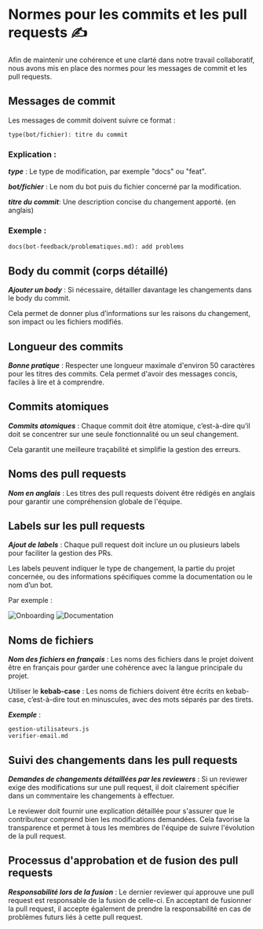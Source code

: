 # Normes pour les commits et les pull requests  ✍️

Afin de maintenir une cohérence et une clarté dans notre travail collaboratif, nous avons mis en place des normes pour les messages de commit et les pull requests.

## Messages de commit 

Les messages de commit doivent suivre ce format :


    type(bot/fichier): titre du commit

### Explication :

 ***type*** : Le type de modification, par exemple "docs" ou "feat".

 ***bot/fichier*** : Le nom du bot puis du fichier concerné par la modification.

 ***titre du commit***: Une description concise du changement apporté. (en anglais)
 
### Exemple :

    docs(bot-feedback/problematiques.md): add problems

## Body du commit (corps détaillé)

***Ajouter un body*** : Si nécessaire, détailler davantage les changements dans le body du commit. 

Cela permet de donner plus d’informations sur les raisons du changement, son impact ou les fichiers modifiés.

## Longueur des commits

***Bonne pratique*** : Respecter une longueur maximale d'environ 50 caractères pour les titres des commits. Cela permet d'avoir des messages concis, faciles à lire et à comprendre.

## Commits atomiques

 ***Commits atomiques*** : Chaque commit doit être atomique, c’est-à-dire qu’il doit se concentrer sur une seule fonctionnalité ou un seul changement.
    
Cela garantit une meilleure traçabilité et simplifie la gestion des erreurs.

## Noms des pull requests

***Nom en anglais*** : Les titres des pull requests doivent être rédigés en anglais pour garantir une compréhension globale de l'équipe.


## Labels sur les pull requests

***Ajout de labels*** : Chaque pull request doit inclure un ou plusieurs labels pour faciliter la gestion des PRs. 

Les labels peuvent indiquer le type de changement, la partie du projet concernée, ou des informations spécifiques comme la documentation ou le nom d’un bot.

Par exemple :

![Onboarding](https://img.shields.io/badge/bot%20onboarding-ff0000?style=flat)
![Documentation](https://img.shields.io/badge/documentation-blue?style=flat)


## Noms de fichiers

 ***Nom des fichiers en français*** : Les noms des fichiers dans le projet doivent être en français pour garder une cohérence avec la langue principale du projet.

 Utiliser le **kebab-case** : Les noms de fichiers doivent être écrits en kebab-case, c’est-à-dire tout en minuscules, avec des mots séparés par des tirets.

***Exemple*** :

    gestion-utilisateurs.js
    verifier-email.md

## Suivi des changements dans les pull requests

 ***Demandes de changements détaillées par les reviewers*** : Si un reviewer exige des modifications sur une pull request, il doit clairement spécifier dans un commentaire les changements à effectuer.
 
  Le reviewer doit fournir une explication détaillée pour s'assurer que le contributeur comprend bien les modifications demandées. Cela favorise la transparence et permet à tous les membres de l'équipe de suivre l'évolution de la pull request.

 ## Processus d'approbation et de fusion des pull requests

***Responsabilité lors de la fusion*** : Le dernier reviewer qui approuve une pull request est responsable de la fusion de celle-ci. En acceptant de fusionner la pull request, il accepte également de prendre la responsabilité en cas de problèmes futurs liés à cette pull request.